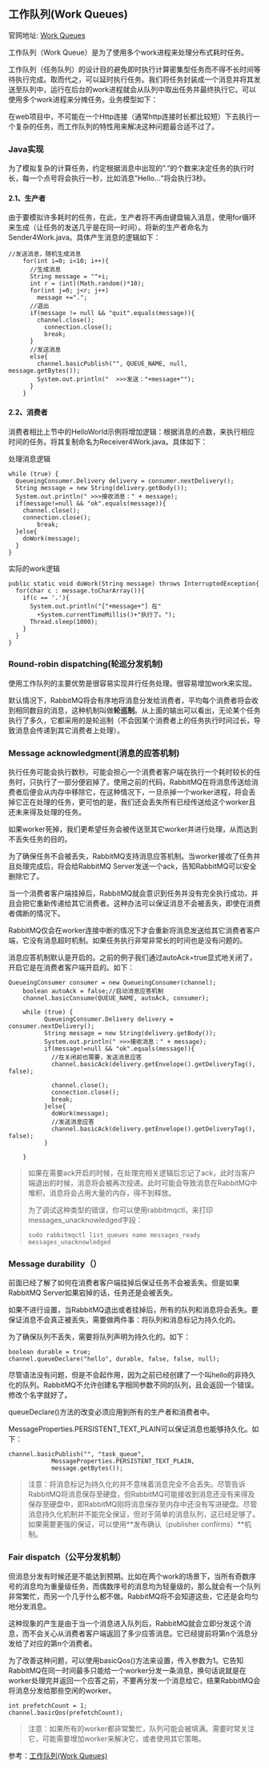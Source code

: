 ## 工作队列(Work Queues)

官网地址: [Work Queues](https://www.rabbitmq.com/tutorials/tutorial-two-python.html)

工作队列（Work Queue）是为了使用多个work进程来处理分布式耗时任务。

工作队列（任务队列）的设计目的避免即时执行计算密集型任务而不得不长时间等待执行完成。取而代之，可以延时执行任务。我们将任务封装成一个消息并将其发送至队列中，运行在后台的work进程就会从队列中取出任务并最终执行它。可以使用多个work进程来分摊任务。业务模型如下：



在web项目中，不可能在一个Http连接（通常http连接时长都比较短）下去执行一个复杂的任务，而工作队列的特性用来解决这种问题最合适不过了。

### Java实现

为了模拟复杂的计算任务，约定根据消息中出现的”.“的个数来决定任务的执行时长，每一个点号将会执行一秒，比如消息”Hello…“将会执行3秒。

#### 2.1、生产者

由于要模拟许多耗时的任务，在此，生产者将不再由键盘输入消息，使用for循环来生成（让任务的发送几乎是在同一时间）。将新的生产者命名为Sender4Work.java。具体产生消息的逻辑如下：

```
//发送消息，随机生成消息
    for(int i=0; i<10; i++){
      //生成消息
      String message = ""+i;
      int r = (int)(Math.random()*10);
      for(int j=0; j<r; j++)
        message +=".";
      //退出
      if(message != null && "quit".equals(message)){
        channel.close();
          connection.close();
          break;
      }
      //发送消息
      else{
        channel.basicPublish("", QUEUE_NAME, null, message.getBytes());
        System.out.println("  >>>发送："+message+"");
      }
    }
```

#### 2.2、消费者

消费者相比上节中的HelloWorld示例将增加逻辑：根据消息的点数，来执行相应时间的任务。将其复制命名为Receiver4Work.java。具体如下：

处理消息逻辑

```
while (true) {
  QueueingConsumer.Delivery delivery = consumer.nextDelivery();
  String message = new String(delivery.getBody());
  System.out.println(" >>>接收消息：" + message);
  if(message!=null && "ok".equals(message)){
    channel.close();
    connection.close();
        break;
  }else{
    doWork(message);
  }
}
```

实际的work逻辑 

```
public static void doWork(String message) throws InterruptedException{
  for(char c : message.toCharArray()){
    if(c == '.'){
      System.out.println("["+message+"] 在"
        +System.currentTimeMillis()+"执行了。");
      Thread.sleep(1000);
    }
  }
}
```

### Round-robin dispatching(轮巡分发机制)

使用工作队列的主要优势是很容易实现并行任务处理。很容易增加work来实现。

默认情况下，RabbitMQ将会有序地将消息分发给消费者，平均每个消费者将会收到相同数目的消息，这种机制叫做**轮巡制**。从上面的输出可以看出，无论某个任务执行了多久，它都采用的是轮巡制（不会因某个消费者上的任务执行时间过长，导致消息会传递到其它消费者上处理）。

### Message acknowledgment(消息的应答机制)

执行任务可能会执行数秒。可能会担心一个消费者客户端在执行一个耗时较长的任务时，只执行了一部分便宕掉了。使用之前的代码，RabbitMQ在将消息传送给消费者后便会从内存中移除它，在这种情况下，一旦杀掉一个worker进程，将会丢掉它正在处理的任务，更可怕的是，我们还会丢失所有已经传送给这个worker且还未来得及处理的任务。

如果worker死掉，我们更希望任务会被传送至其它worker并进行处理，从而达到不丢失任务的目的。

为了确保任务不会被丢失，RabbitMQ支持消息应答机制。当worker接收了任务并且处理完成后，将会给RabbitMQ Server发送一个ack，告知RabbitMQ可以安全删除它了。

当一个消费者客户端挂掉后，RabbitMQ就会意识到任务并没有完全执行成功，并且会把它重新传递给其它消费者。这种办法可以保证消息不会被丢失，即使在消费者偶断的情况下。

RabbitMQ仅会在worker连接中断的情况下才会重新将消息发送给其它消费者客户端，它没有消息超时机制。如果任务执行非常非常长的时间也是没有问题的。

消息应答机制默认是开启的。之前的例子我们通过autoAck=true显式地关闭了，开启它是在消费者客户端开启的。如下：

```
QueueingConsumer consumer = new QueueingConsumer(channel);
    boolean autoAck = false;//启动消息应答机制
    channel.basicConsume(QUEUE_NAME, autoAck, consumer);
 
    while (true) {
          QueueingConsumer.Delivery delivery = consumer.nextDelivery();
          String message = new String(delivery.getBody());
          System.out.println(" >>>接收消息：" + message);
          if(message!=null && "ok".equals(message)){
            //在关闭前也需要，发送消息应答
            channel.basicAck(delivery.getEnvelope().getDeliveryTag(), false);
 
            channel.close();
            connection.close();
            break;
          }else{
            doWork(message);
            //发送消息应答
            channel.basicAck(delivery.getEnvelope().getDeliveryTag(), false);
          }
 
    }
```

> 如果在需要ack开启的时候，在处理完相关逻辑后忘记了ack，此时当客户端退出的时候，消息将会被再次投递。此时可能会导致消息在RabbitMQ中堆积，消息将会占用大量的内存，得不到释放。
>
> 为了调试这种类型的错误，你可以使用rabbitmqctl，来打印messages_unacknowledged字段：
>
> ```
> sudo rabbitmqctl list_queues name messages_ready messages_unacknowledged
> ```

 ### Message durability（）

前面已经了解了如何在消费者客户端挂掉后保证任务不会被丢失。但是如果RabbitMQ Server如果宕掉的话，任务还是会被丢失。

如果不进行设置，当RabbitMQ退出或者挂掉后，所有的队列和消息将会丢失。要保证消息不会真正被丢失，需要做两件事：将队列和消息标记为持久化的。

为了确保队列不丢失，需要将队列声明为持久化的。如下：

```
boolean durable = true;
channel.queueDeclare("hello", durable, false, false, null);
```

尽管语法没有问题，但是不会起作用，因为之前已经创建了一个叫hello的非持久化的队列。RabbitMQ不允许创建名字相同参数不同的队列，且会返回一个错误。修改个名字就好了。

queueDeclare()方法的改变必须应用到所有的生产者和消费者中。



 MessageProperties.PERSISTENT_TEXT_PLAIN可以保证消息也能够持久化。如下：

```
channel.basicPublish("", "task_queue",
            MessageProperties.PERSISTENT_TEXT_PLAIN,
            message.getBytes());
```

> 注意：将消息标记为持久化的并不意味着消息完全不会丢失。尽管告诉RabbitMQ将消息保存至硬盘，但RabbitMQ可能接收到消息还没有来得及保存至硬盘中，即RabbitMQ刚将消息保存至内存中还没有写进硬盘。尽管消息持久化机制并不能完全保证，但对于简单的消息队列，这已经足够了。如果需要更强的保证，可以使用**发布确认（publisher confirms）**机制。

### Fair dispatch（公平分发机制）

但消息分发有时候还是不能达到预期。比如在两个work的场景下，当所有奇数序号的消息均为重量级任务，而偶数序号的消息均为轻量级的，那么就会有一个队列非常繁忙，而另一个几乎什么都不做。RabbitMQ将不会知道这些，它还是会均匀地分发消息。

这种现象的产生是由于当一个消息进入队列后，RabbitMQ就会立即分发这个消息，而不会关心从消费者客户端返回了多少应答消息。它已经提前将第n个消息分发给了对应的第n个消费者。

为了改善这种问题，可以使用basicQos()方法来设置，传入参数为1。它告知RabbitMQ在同一时间最多只能给一个worker分发一条消息，换句话说就是在worker处理完并返回一个应答之前，不要再分发一个消息给它，结果RabbitMQ会将消息分发给那些空闲的worker。

```
int prefetchCount = 1;
channel.basicQos(prefetchCount);
```

> 注意：如果所有的worker都非常繁忙，队列可能会被填满。需要时常关注它，可能需要增加worker来解决它，或者使用其它策略。



参考：[工作队列(Work Queues)](https://blog.zenfery.cc/archives/85.html)
